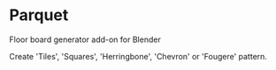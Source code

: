 Parquet
=======

Floor board generator add-on for Blender

Create 'Tiles', 'Squares', 'Herringbone', 'Chevron' or 'Fougere' pattern. 

